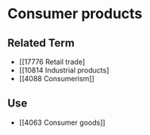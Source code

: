 # Consumer products  

## Related Term

- [[17776 Retail trade]
- [[10814 Industrial products]
- [[4088 Consumerism]]  

## Use

- [[4063 Consumer goods]]  

